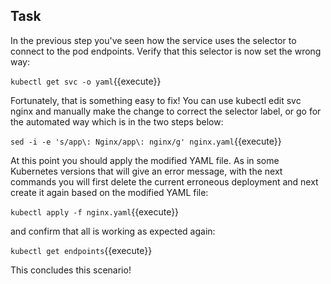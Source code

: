 ## Task
In the previous step you've seen how the service uses the selector to connect to the pod endpoints. Verify that this selector is now set the wrong way:

`kubectl get svc -o yaml`{{execute}}

Fortunately, that is something easy to fix! You can use kubectl edit svc nginx and manually make the change to correct the selector label, or go for the automated way which is in the two steps below:

`sed -i -e 's/app\: Nginx/app\: nginx/g' nginx.yaml`{{execute}}

At this point you should apply the modified YAML file. As in some Kubernetes versions that will give an error message, with the next commands you will first delete the current erroneous deployment and next create it again based on the modified YAML file:

`kubectl apply -f nginx.yaml`{{execute}}

and confirm that all is working as expected again:

`kubectl get endpoints`{{execute}}

This concludes this scenario!
